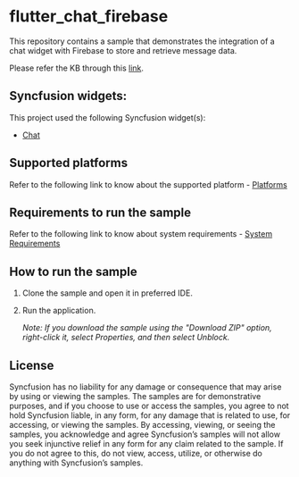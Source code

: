# flutter_chat_firebase

This repository contains a sample that demonstrates the integration of a chat widget with Firebase to store and retrieve message data.

Please refer the KB through this [link]().

## Syncfusion widgets:

This project used the following Syncfusion widget(s):
* [Chat](https://www.syncfusion.com/flutter-widgets/flutter-chat)

## Supported platforms

Refer to the following link to know about the supported platform - [Platforms](https://help.syncfusion.com/flutter/system-requirements#supported-platforms)

## Requirements to run the sample

Refer to the following link to know about system requirements - [System Requirements](https://help.syncfusion.com/flutter/system-requirements)

## How to run the sample

1. Clone the sample and open it in preferred IDE.
2. Run the application.

   *Note: If you download the sample using the "Download ZIP" option, right-click it, select Properties, and then select Unblock.*

## License

Syncfusion has no liability for any damage or consequence that may arise by using or viewing the samples. The samples are for demonstrative purposes, and if you choose to use or access the samples, you agree to not hold Syncfusion liable, in any form, for any damage that is related to use, for accessing, or viewing the samples. By accessing, viewing, or seeing the samples, you acknowledge and agree Syncfusion’s samples will not allow you seek injunctive relief in any form for any claim related to the sample. If you do not agree to this, do not view, access, utilize, or otherwise do anything with Syncfusion’s samples.
